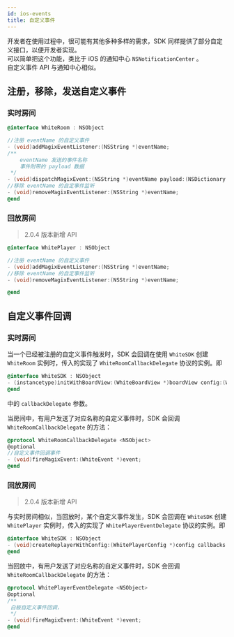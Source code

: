 ```yaml
---
id: ios-events
title: 自定义事件
---
```


开发者在使用过程中，很可能有其他多种多样的需求，SDK 同样提供了部分自定义接口，以便开发者实现。  
可以简单把这个功能，类比于 iOS 的通知中心 `NSNotificationCenter` 。  
自定义事件 API 与通知中心相似。

## 注册，移除，发送自定义事件

### 实时房间

```Objective-C
@interface WhiteRoom : NSObject

//注册 eventName 的自定义事件
- (void)addMagixEventListener:(NSString *)eventName;
/**
    eventName 发送的事件名称
    事件附带的 payload 数据
 */
- (void)dispatchMagixEvent:(NSString *)eventName payload:(NSDictionary *)payload;
//移除 eventName 的自定事件监听
- (void)removeMagixEventListener:(NSString *)eventName;
@end
```

### 回放房间

> 2.0.4 版本新增 API

```Objective-C
@interface WhitePlayer : NSObject

//注册 eventName 的自定义事件
- (void)addMagixEventListener:(NSString *)eventName;
//移除 eventName 的自定事件监听
- (void)removeMagixEventListener:(NSString *)eventName;

@end
```

## 自定义事件回调

### 实时房间

当一个已经被注册的自定义事件触发时，SDK 会回调在使用 `WhiteSDK` 创建 `WhiteRoom` 实例时，传入的实现了 `WhiteRoomCallbackDelegate` 协议的实例。即

```Objective-C
@interface WhiteSDK : NSObject
- (instancetype)initWithBoardView:(WhiteBoardView *)boardView config:(WhiteSdkConfiguration *)config callbackDelegate:(id<WhiteRoomCallbackDelegate>)callbackDelegate
@end
``` 

中的 `callbackDelegate` 参数。


当房间中，有用户发送了对应名称的自定义事件时，SDK 会回调  `WhiteRoomCallbackDelegate` 的方法：

```Objective-C
@protocol WhiteRoomCallbackDelegate <NSObject>
@optional
//自定义事件回调事件
- (void)fireMagixEvent:(WhiteEvent *)event;
@end
```

### 回放房间

> 2.0.4 版本新增 API

与实时房间相似，当回放时，某个自定义事件发生，SDK 会回调在 `WhiteSDK` 创建 `WhitePlayer` 实例时，传入的实现了 `WhitePlayerEventDelegate` 协议的实例。即

```Objective-C
@interface WhiteSDK : NSObject
- (void)createReplayerWithConfig:(WhitePlayerConfig *)config callbacks:(nullable id<WhitePlayerEventDelegate>)eventCallbacks completionHandler:(void (^) (BOOL success, WhitePlayer * _Nullable player, NSError * _Nullable error))completionHandler;
@end
```

当回放中，有用户发送了对应名称的自定义事件时，SDK 会回调  `WhiteRoomCallbackDelegate` 的方法：

```Objective-C
@protocol WhitePlayerEventDelegate <NSObject>
@optional
/**
 白板自定义事件回调，
 */
- (void)fireMagixEvent:(WhiteEvent *)event;
@end
```